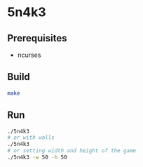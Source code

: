 # 5n4k3
## Prerequisites
- ncurses

## Build
```bash
make
```

## Run
```bash
./5n4k3
# or with walls
./5n4k3
# or setting width and height of the game
./5n4k3 -w 50 -h 50
```
